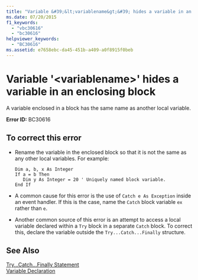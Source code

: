 ```yaml
---
title: "Variable &#39;&lt;variablename&gt;&#39; hides a variable in an enclosing block"
ms.date: 07/20/2015
f1_keywords: 
  - "vbc30616"
  - "bc30616"
helpviewer_keywords: 
  - "BC30616"
ms.assetid: e7658ebc-da45-451b-a409-a0f8915f0beb
---
```

# Variable &#39;&lt;variablename&gt;&#39; hides a variable in an enclosing block
A variable enclosed in a block has the same name as another local variable.  
  
 **Error ID:** BC30616  
  
## To correct this error  
  
- Rename the variable in the enclosed block so that it is not the same as any other local variables. For example:  
  
  ```  
  Dim a, b, x As Integer  
  If a = b Then  
     Dim y As Integer = 20 ' Uniquely named block variable.  
  End If  
  ```  
  
- A common cause for this error is the use of `Catch e As Exception` inside an event handler. If this is the case, name the `Catch` block variable `ex` rather than `e`.  
  
- Another common source of this error is an attempt to access a local variable declared within a `Try` block in a separate `Catch` block. To correct this, declare the variable outside the `Try...Catch...Finally` structure.  
  
## See Also  
 [Try...Catch...Finally Statement](../../../visual-basic/language-reference/statements/try-catch-finally-statement.md)  
 [Variable Declaration](../../../visual-basic/programming-guide/language-features/variables/variable-declaration.md)
